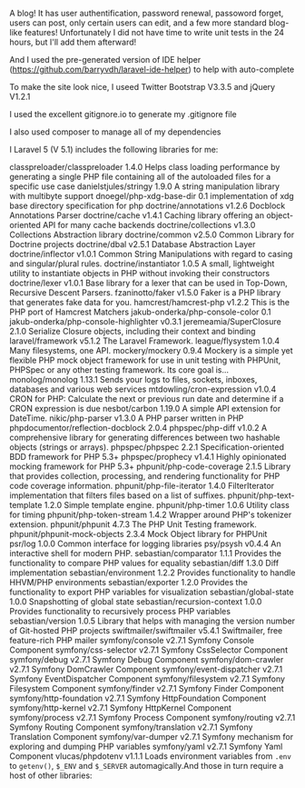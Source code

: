 A blog! It has user authentification, password renewal, passoword forget, users can post, only certain users can edit, and a few more standard blog-like features! Unfortunately I did not have time to write unit tests in the 24 hours, but I'll add them afterward!
  
And I used the pre-generated version of IDE helper (https://github.com/barryvdh/laravel-ide-helper) to help with auto-complete

To make the site look nice, I useed Twitter Bootstrap V3.3.5 and jQuery V1.2.1
 
I used the excellent gitignore.io to generate my .gitignore file

I also used composer to manage all of my dependencies


 I Laravel 5 (V 5.1) includes the following libraries for me:
 
classpreloader/classpreloader         1.4.0  Helps class loading performance by generating a single PHP file containing all of the autoloaded files for a specific use case
danielstjules/stringy                 1.9.0  A string manipulation library with multibyte support
dnoegel/php-xdg-base-dir              0.1    implementation of xdg base directory specification for php
doctrine/annotations                  v1.2.6 Docblock Annotations Parser
doctrine/cache                        v1.4.1 Caching library offering an object-oriented API for many cache backends
doctrine/collections                  v1.3.0 Collections Abstraction library
doctrine/common                       v2.5.0 Common Library for Doctrine projects
doctrine/dbal                         v2.5.1 Database Abstraction Layer
doctrine/inflector                    v1.0.1 Common String Manipulations with regard to casing and singular/plural rules.
doctrine/instantiator                 1.0.5  A small, lightweight utility to instantiate objects in PHP without invoking their constructors
doctrine/lexer                        v1.0.1 Base library for a lexer that can be used in Top-Down, Recursive Descent Parsers.
fzaninotto/faker                      v1.5.0 Faker is a PHP library that generates fake data for you.
hamcrest/hamcrest-php                 v1.2.2 This is the PHP port of Hamcrest Matchers
jakub-onderka/php-console-color       0.1
jakub-onderka/php-console-highlighter v0.3.1
jeremeamia/SuperClosure               2.1.0  Serialize Closure objects, including their context and binding
laravel/framework                     v5.1.2 The Laravel Framework.
league/flysystem                      1.0.4  Many filesystems, one API.
mockery/mockery                       0.9.4  Mockery is a simple yet flexible PHP mock object framework for use in unit testing with PHPUnit, PHPSpec or any other testing framework. Its core goal is...
monolog/monolog                       1.13.1 Sends your logs to files, sockets, inboxes, databases and various web services
mtdowling/cron-expression             v1.0.4 CRON for PHP: Calculate the next or previous run date and determine if a CRON expression is due
nesbot/carbon                         1.19.0 A simple API extension for DateTime.
nikic/php-parser                      v1.3.0 A PHP parser written in PHP
phpdocumentor/reflection-docblock     2.0.4
phpspec/php-diff                      v1.0.2 A comprehensive library for generating differences between two hashable objects (strings or arrays).
phpspec/phpspec                       2.2.1  Specification-oriented BDD framework for PHP 5.3+
phpspec/prophecy                      v1.4.1 Highly opinionated mocking framework for PHP 5.3+
phpunit/php-code-coverage             2.1.5  Library that provides collection, processing, and rendering functionality for PHP code coverage information.
phpunit/php-file-iterator             1.4.0  FilterIterator implementation that filters files based on a list of suffixes.
phpunit/php-text-template             1.2.0  Simple template engine.
phpunit/php-timer                     1.0.6  Utility class for timing
phpunit/php-token-stream              1.4.2  Wrapper around PHP's tokenizer extension.
phpunit/phpunit                       4.7.3  The PHP Unit Testing framework.
phpunit/phpunit-mock-objects          2.3.4  Mock Object library for PHPUnit
psr/log                               1.0.0  Common interface for logging libraries
psy/psysh                             v0.4.4 An interactive shell for modern PHP.
sebastian/comparator                  1.1.1  Provides the functionality to compare PHP values for equality
sebastian/diff                        1.3.0  Diff implementation
sebastian/environment                 1.2.2  Provides functionality to handle HHVM/PHP environments
sebastian/exporter                    1.2.0  Provides the functionality to export PHP variables for visualization
sebastian/global-state                1.0.0  Snapshotting of global state
sebastian/recursion-context           1.0.0  Provides functionality to recursively process PHP variables
sebastian/version                     1.0.5  Library that helps with managing the version number of Git-hosted PHP projects
swiftmailer/swiftmailer               v5.4.1 Swiftmailer, free feature-rich PHP mailer
symfony/console                       v2.7.1 Symfony Console Component
symfony/css-selector                  v2.7.1 Symfony CssSelector Component
symfony/debug                         v2.7.1 Symfony Debug Component
symfony/dom-crawler                   v2.7.1 Symfony DomCrawler Component
symfony/event-dispatcher              v2.7.1 Symfony EventDispatcher Component
symfony/filesystem                    v2.7.1 Symfony Filesystem Component
symfony/finder                        v2.7.1 Symfony Finder Component
symfony/http-foundation               v2.7.1 Symfony HttpFoundation Component
symfony/http-kernel                   v2.7.1 Symfony HttpKernel Component
symfony/process                       v2.7.1 Symfony Process Component
symfony/routing                       v2.7.1 Symfony Routing Component
symfony/translation                   v2.7.1 Symfony Translation Component
symfony/var-dumper                    v2.7.1 Symfony mechanism for exploring and dumping PHP variables
symfony/yaml                          v2.7.1 Symfony Yaml Component
vlucas/phpdotenv                      v1.1.1 Loads environment variables from `.env` to `getenv()`, `$_ENV` and `$_SERVER` automagically.And those in turn require a host of other libraries:
